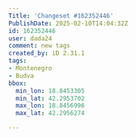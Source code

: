 ```yaml
---
Title: 'Changeset #162352446'
PublishDate: 2025-02-10T14:04:32Z
id: 162352446
user: dada24
comment: new tags
created_by: iD 2.31.1
tags:
- Montenegro
- Budva
bbox:
  min_lon: 18.8453305
  min_lat: 42.2953702
  max_lon: 18.8456996
  max_lat: 42.2956274

---
```

